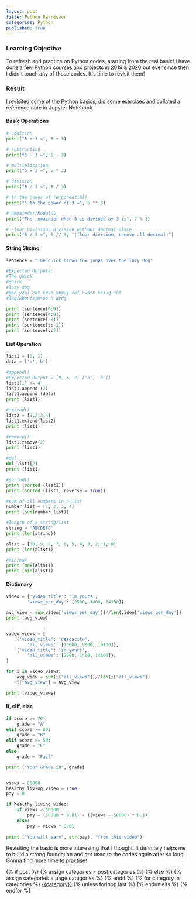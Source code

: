 ```yaml
---
layout: post
title: Python Refresher
categories: Python
published: true
---
```


### Learning Objective
To refresh and practice on Python codes, starting from the real basic!
I have done a few Python courses and projects in 2019 & 2020 but ever since then I didn't touch any of those codes. It's time to revisit them!

### Result
I revisited some of the Python basics, did some exercises and collated a reference note in Jupyter Notebook.

#### Basic Operations
```python
# addition
print("5 + 3 =", 5 + 3)

# subtraction
print("5 - 3 =", 5 - 3)

# multiplication
print("5 x 3 =", 5 * 3)

# division
print("5 / 3 =", 5 / 3)

# to the power of (exponential)
print("5 to the power of 3 =", 5 ** 3)

# Remainder/Modulus
print("The remainder when 5 is divided by 3 is", 7 % 3)

# Floor Division, division without decimal place
print("5 / 3 =", 5 // 3, "(floor division, remove all decimal)")
```

#### String Slicing
```python
sentence = "The quick brown fox jumps over the lazy dog"

#Expected Outputs:
#The quick
#quick
#lazy dog
#god yzal eht revo spmuj xof nworb kciuq ehT
#Teqikbonfxjmsoe h aydg

print (sentence[0:9])
print (sentence[4:9])
print (sentence[-8:])
print (sentence[::-1])
print (sentence[::2])
```

#### List Operation
```python
list1 = [0, 1]
data = ['a','b']

#append()
#Expected Output = [0, 5, 2, ['a', 'b']]
list1[1] += 4
list1.append (2)
list1.append (data)
print (list1)

#extend()
list2 = [1,2,3,4]
list1.extend(list2)
print (list1)

#remove()
list1.remove(2)
print (list1)

#del 
del list1[2]
print (list1)

#sorted()
print (sorted (list1))
print (sorted (list1, reverse = True))

#sum of all numbers in a list
number_list = [1, 2, 3, 4]
print (sum(number_list))

#length of a string/list
string = 'ABCDEFG'
print (len(string))

alist = [10, 9, 8, 7, 6, 5, 4, 3, 2, 1, 0]
print (len(alist))

#min/max
print (max(alist))
print (min(alist))
```

#### Dictionary
```python
video = {'video_title': 'im_yours',
        'views_per_day': [2500, 1400, 14100]}

avg_view = sum(video['views_per_day'])//len(video['views_per_day'])
print (avg_view)


video_views = [
    {'video_title': 'despacito',
        'all_views': [15000, 9800, 10100]},
    {'video_title': 'im_yours',
        'all_views': [2500, 1400, 14100]},
]

for i in video_views:
    avg_view = sum(i["all_views"])//len(i["all_views"])
    i["avg_view"] = avg_view

print (video_views)
```

#### If, elif, else
```python
if score >= 76:
    grade = "A"
elif score >= 60:
    grade = "B"
elif score >= 50:
    grade = "C"
else:
    grade = "Fail"

print ("Your Grade is", grade)


views = 85000
healthy_living_video = True
pay = 0

if healthy_living_video:
    if views > 50000:
        pay = (50000 * 0.01) + ((views - 50000) * 0.1)
    else:
        pay = views * 0.01
        
print ("You will earn", str(pay), "from this video")
```

Revisiting the basic is more interesting that I thought. It definitely helps me to build a strong foundation and get used to the codes again after so long. 
Gonna find more time to practise!

<div class="post-categories">
  {% if post %}
    {% assign categories = post.categories %}
  {% else %}
    {% assign categories = page.categories %}
  {% endif %}
  {% for category in categories %}
  <a href="{{site.baseurl}}/categories/#{{category|slugize}}">{{category}}</a>
  {% unless forloop.last %}&nbsp;{% endunless %}
  {% endfor %}
</div>
